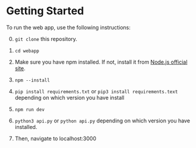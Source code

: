 # Getting Started

To run the web app, use the following instructions:

0. `git clone` this repository. 

1. `cd webapp`

2. Make sure you have npm installed. If not, install it from [Node.js official site](https://nodejs.org/en/download/).

3. `npm --install` 
4. `pip install requirements.txt` or `pip3 install requirements.text` depending on which version you have install

5. `npm run dev`

6. `python3 api.py` or `python api.py` depending on which version you have installed. 

7. Then, navigate to localhost:3000
